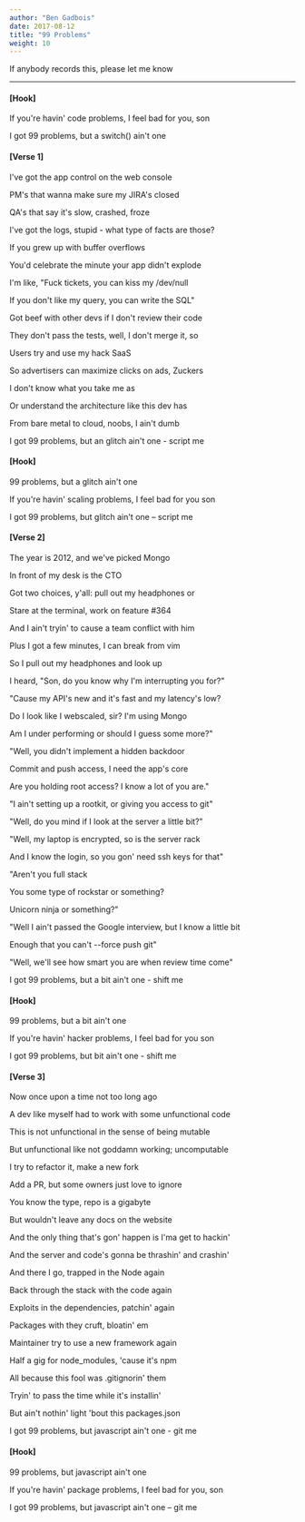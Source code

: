 ```yaml
---
author: "Ben Gadbois"
date: 2017-08-12
title: "99 Problems"
weight: 10
---
```


If anybody records this, please let me know<!--more-->

---

#### [Hook]

If you're havin' code problems, I feel bad for you, son

I got 99 problems, but a switch() ain't one


#### [Verse 1]

I've got the app control on the web console

PM's that wanna make sure my JIRA's closed

QA's that say it's slow, crashed, froze

I've got the logs, stupid - what type of facts are those?

If you grew up with buffer overflows

You'd celebrate the minute your app didn't explode

I'm like, "Fuck tickets, you can kiss my /dev/null

If you don't like my query, you can write the SQL"

Got beef with other devs if I don't review their code

They don't pass the tests, well, I don't merge it, so

Users try and use my hack SaaS

So advertisers can maximize clicks on ads, Zuckers

I don't know what you take me as

Or understand the architecture like this dev has

From bare metal to cloud, noobs, I ain't dumb

I got 99 problems, but an glitch ain't one - script me


#### [Hook]

99 problems, but a glitch ain't one

If you're havin' scaling problems, I feel bad for you son

I got 99 problems, but glitch ain't one – script me


#### [Verse 2]

The year is 2012, and we've picked Mongo

In front of my desk is the CTO

Got two choices, y'all: pull out my headphones or

Stare at the terminal, work on feature #364

And I ain't tryin' to cause a team conflict with him

Plus I got a few minutes, I can break from vim

So I pull out my headphones and look up

I heard, "Son, do you know why I'm interrupting you for?"

"Cause my API's new and it's fast and my latency's low?

Do I look like I webscaled, sir? I'm using Mongo

Am I under performing or should I guess some more?"

"Well, you didn't implement a hidden backdoor

Commit and push access, I need the app's core

Are you holding root access? I know a lot of you are."

"I ain't setting up a rootkit, or giving you access to git"

"Well, do you mind if I look at the server a little bit?"

"Well, my laptop is encrypted, so is the server rack

And I know the login, so you gon' need ssh keys for that"

"Aren't you full stack

You some type of rockstar or something?

Unicorn ninja or something?"

"Well I ain't passed the Google interview, but I know a little bit

Enough that you can't --force push git"

"Well, we'll see how smart you are when review time come"

I got 99 problems, but a bit ain't one - shift me


#### [Hook]

99 problems, but a bit ain't one

If you're havin' hacker problems, I feel bad for you son

I got 99 problems, but bit ain't one - shift me


#### [Verse 3]

Now once upon a time not too long ago

A dev like myself had to work with some unfunctional code

This is not unfunctional in the sense of being mutable

But unfunctional like not goddamn working; uncomputable

I try to refactor it, make a new fork

Add a PR, but some owners just love to ignore

You know the type, repo is a gigabyte

But wouldn't leave any docs on the website

And the only thing that's gon' happen is I'ma get to hackin'

And the server and code's gonna be thrashin' and crashin'

And there I go, trapped in the Node again

Back through the stack with the code again

Exploits in the dependencies, patchin' again

Packages with they cruft, bloatin' em

Maintainer try to use a new framework again

Half a gig for node_modules, 'cause it's npm

All because this fool was .gitignorin' them

Tryin' to pass the time while it's installin'

But ain't nothin' light 'bout this packages.json

I got 99 problems, but javascript ain't one - git me


#### [Hook]

99 problems, but javascript ain't one

If you're havin' package problems, I feel bad for you, son

I got 99 problems, but javascript ain't one – git me
